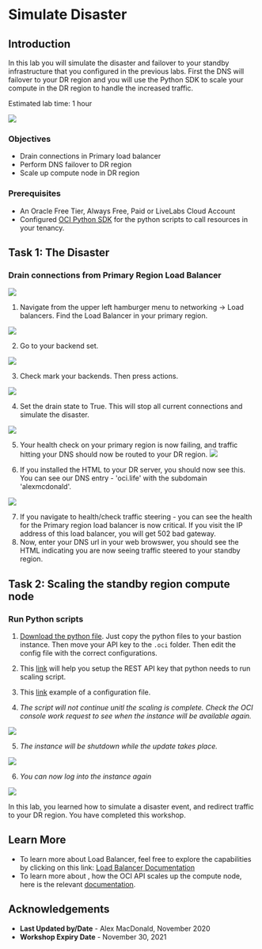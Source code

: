 # Simulate Disaster

## Introduction

In this lab you will simulate the disaster and failover to your standby infrastructure that you configured in the previous labs. First the DNS will failover to your DR region and you will use the Python SDK to scale your compute in the DR region to handle the increased traffic. 

Estimated lab time: 1 hour

![](./images/1.png " ")

### Objectives
- Drain connections in Primary load balancer
- Perform DNS failover to DR region
- Scale up compute node in DR region

### Prerequisites

* An Oracle Free Tier, Always Free, Paid or LiveLabs Cloud Account
* Configured [OCI Python SDK](https://oracle-cloud-infrastructure-python-sdk.readthedocs.io/en/latest/installation.html) for the python scripts to call resources in your tenancy.

## Task 1: The Disaster

### Drain connections from Primary Region Load Balancer

![](./images/2.png)

1. Navigate from the upper left hamburger menu to networking -> Load balancers. Find the Load Balancer in your primary region.

  ![](./images/3.png)

2. Go to your backend set. 

  ![](./images/4.png)

3. Check mark your backends. Then press actions.

  ![](./images/5.png)

4. Set the drain state to True. This will stop all current connections and simulate the disaster. 

  ![](./images/6.png)

5. Your health check on your primary region is now failing, and traffic hitting your DNS should now be routed to your DR region. 
  ![](./images/7.png)

6. If you installed the HTML to your DR server, you should now see this. You can see our DNS entry - 'oci.life' with the subdomain 'alexmcdonald'.

  ![](./images/8.png)

7. If you navigate to health/check traffic steering - you can see the health for the Primary region load balancer is now critical. If you visit the IP address of this load balancer, you will get 502 bad gateway. 
8. Now, enter your DNS url in your web browswer, you should see the HTML indicating you are now seeing traffic steered to your standby region. 

## Task 2: Scaling the standby region compute node

### Run Python scripts

1. [Download the python file](https://c4u04.objectstorage.us-ashburn-1.oci.customer-oci.com/p/EcTjWk2IuZPZeNnD_fYMcgUhdNDIDA6rt9gaFj_WZMiL7VvxPBNMY60837hu5hga/n/c4u04/b/livelabsfiles/o/data-management-library-files/Labapi.py). Just copy the python files to your bastion instance. Then move your API key to the `.oci` folder. Then edit the config file with the correct configurations.

2. This [link](https://docs.cloud.oracle.com/en-us/iaas/Content/API/Concepts/apisigningkey.htm#Required_Keys_and_OCIDs) will help you setup the REST API key that python needs to run scaling script.

3. This [link](https://docs.cloud.oracle.com/en-us/iaas/Content/API/Concepts/sdkconfig.htm) example of a configuration file.

4. *The script will not continue unitl the scaling is complete. Check the OCI console work request to see when the instance will be available again.*

  ![](./images/9.PNG)

5. *The instance will be shutdown while the update takes place.*

  ![](./images/10.PNG)

6. *You can now log into the instance again*

  ![](./images/11.PNG)

In this lab, you learned how to simulate a disaster event, and redirect traffic to your DR region. You have completed this workshop.

## Learn More

-   To learn more about Load Balancer, feel free to explore the capabilities by clicking on this link: [Load Balancer Documentation](https://docs.cloud.oracle.com/en-us/iaas/Content/Balance/Concepts/balanceoverview.htm)
-   To learn more about , how the OCI API scales up the compute node, here is the relevant [documentation](https://docs.cloud.oracle.com/en-us/iaas/api/#/en/iaas/20160918/datatypes/UpdateInstanceDetails).

## Acknowledgements
- **Last Updated by/Date** - Alex MacDonald, November 2020
- **Workshop Expiry Date** - November 30, 2021


